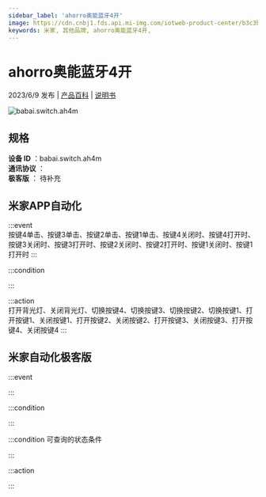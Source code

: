 ```yaml
---
sidebar_label: 'ahorro奥能蓝牙4开'
image: https://cdn.cnbj1.fds.api.mi-img.com/iotweb-product-center/b3c3bc9f56ca80245b3daaafd78780f0_1682303205005.png?GalaxyAccessKeyId=AKVGLQWBOVIRQ3XLEW&Expires=9223372036854775807&Signature=7aQJuKEHodaF67JlQ30HIqWt7fI=
keywords: 米家, 其他品牌, ahorro奥能蓝牙4开, 
---
```

# ahorro奥能蓝牙4开

2023/6/9 发布 | [产品百科](https://home.mi.com/webapp/content/baike/product/index.html?model=babai.switch.ah4m/) | [说明书](https://home.mi.com/views/introduction.html?model=babai.switch.ah4m&region=cn)

![babai.switch.ah4m](https://cdn.cnbj1.fds.api.mi-img.com/iotweb-product-center/b3c3bc9f56ca80245b3daaafd78780f0_1682303205005.png?GalaxyAccessKeyId=AKVGLQWBOVIRQ3XLEW&Expires=9223372036854775807&Signature=7aQJuKEHodaF67JlQ30HIqWt7fI=)

## 规格  
> 
**设备 ID** ：babai.switch.ah4m  
**通讯协议** ：  
**极客版**  ： 待补充 


## 米家APP自动化  

:::event  
按键4单击、按键3单击、按键2单击、按键1单击、按键4关闭时、按键4打开时、按键3关闭时、按键3打开时、按键2关闭时、按键2打开时、按键1关闭时、按键1打开时
:::

:::condition  

:::

:::action   
打开背光灯、关闭背光灯、切换按键4、切换按键3、切换按键2、切换按键1、打开按键1、关闭按键1、打开按键2、关闭按键2、打开按键3、关闭按键3、打开按键4、关闭按键4
:::

## 米家自动化极客版  

:::event  

:::

:::condition  

:::

:::condition 可查询的状态条件  

:::

:::action  

:::

        
